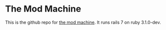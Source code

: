 # The Mod Machine

This is the github repo for [the mod machine](https://themodmachine.com).
It runs rails 7 on ruby 3.1.0-dev.
